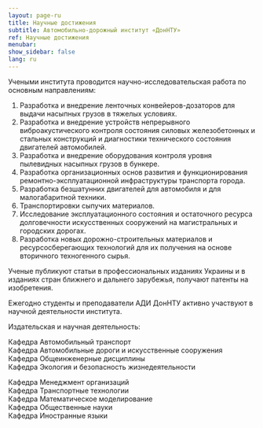 ```yaml
---
layout: page-ru
title: Научные достижения
subtitle: Автомобильно-дорожный институт «ДонНТУ»
ref: Научные достижения
menubar: 
show_sidebar: false
lang: ru
---
```

Учеными института проводится научно-исследовательская работа по основным направлениям:   
   
1. Разработка и внедрение ленточных конвейеров-дозаторов для выдачи насыпных грузов в тяжелых условиях.
2. Разработка и внедрение устройств непрерывного виброакустического контроля состояния силовых железобетонных и стальных конструкций и диагностики технического состояния двигателей автомобилей.
3. Разработка и внедрение оборудования контроля уровня пылевидных насыпных грузов в бункере.
4. Разработка организационных основ развития и функционирования ремонтно-эксплуатационной инфраструктуры транспорта города.
5. Разработка безшатунних двигателей для автомобиля и для малогабаритной техники.
6. Транспортировки сыпучих материалов.
7. Исследование эксплуатационного состояния и остаточного ресурса долговечности искусственных сооружений на магистральных и городских дорогах.
8. Разработка новых дорожно-строительных материалов и ресурсосберегающих технологий для их получения на основе вторичного техногенного сырья.
   
Ученые публикуют статьи в профессиональных изданиях Украины и в изданиях стран ближнего и дальнего зарубежья, получают патенты на изобретения.
   
Ежегодно студенты и преподаватели АДИ ДонНТУ активно участвуют в научной деятельности института.
      
Издательская и научная деятельность:   

Кафедра Автомобильный транспорт   
Кафедра Автомобильные дороги и искусcтвенные сооружения   
Кафедра Общеинженерные дисциплины   
Кафедра Экология и безопасность жизнедеятельности   
    
Кафедра Менеджмент организаций   
Кафедра Транспортные технологии   
Кафедра Математическое моделирование   
Кафедра Общественные науки   
Кафедра Иностранные языки   
